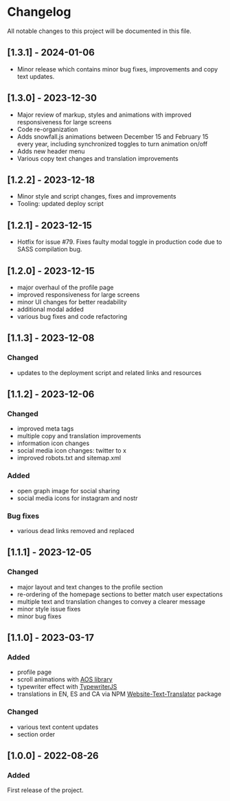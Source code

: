 # Changelog

All notable changes to this project will be documented in this file.

## [1.3.1] - 2024-01-06

- Minor release which contains minor bug fixes, improvements and copy text updates.

## [1.3.0] - 2023-12-30

- Major review of markup, styles and animations with improved responsiveness for large screens
- Code re-organization
- Adds snowfall.js animations between December 15 and February 15 every year, including synchronized toggles to turn animation on/off
- Adds new header menu
- Various copy text changes and translation improvements

## [1.2.2] - 2023-12-18

- Minor style and script changes, fixes and improvements
- Tooling: updated deploy script

## [1.2.1] - 2023-12-15

- Hotfix for issue #79. Fixes faulty modal toggle in production code due to SASS compilation bug.

## [1.2.0] - 2023-12-15

- major overhaul of the profile page
- improved responsiveness for large screens
- minor UI changes for better readability
- additional modal added
- various bug fixes and code refactoring

## [1.1.3] - 2023-12-08

### Changed

- updates to the deployment script and related links and resources

## [1.1.2] - 2023-12-06

### Changed

- improved meta tags
- multiple copy and translation improvements
- information icon changes
- social media icon changes: twitter to x
- improved robots.txt and sitemap.xml

### Added

- open graph image for social sharing
- social media icons for instagram and nostr

### Bug fixes

- various dead links removed and replaced

## [1.1.1] - 2023-12-05

### Changed

- major layout and text changes to the profile section
- re-ordering of the homepage sections to better match user expectations
- multiple text and translation changes to convey a clearer message
- minor style issue fixes
- minor bug fixes

## [1.1.0] - 2023-03-17

### Added

- profile page
- scroll animations with [AOS library](https://michalsnik.github.io/aos/)
- typewriter effect with [TypewriterJS](https://www.npmjs.com/package/typewriter-effect)
- translations in EN, ES and CA via NPM [Website-Text-Translator](https://www.npmjs.com/package/website-text-translator) package

### Changed

- various text content updates
- section order

## [1.0.0] - 2022-08-26

### Added

First release of the project.
